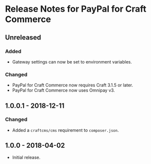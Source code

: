 # Release Notes for PayPal for Craft Commerce

## Unreleased

### Added
- Gateway settings can now be set to environment variables.

### Changed
- PayPal for Craft Commerce now requires Craft 3.1.5 or later.
- PayPal for Craft Commerce now uses Omnipay v3.

## 1.0.0.1 - 2018-12-11

### Changed
- Added a `craftcms/cms` requirement to `composer.json`.

## 1.0.0 - 2018-04-02

- Initial release.
